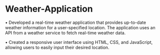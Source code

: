 # Weather-Application
• Developed a real-time weather application that provides up-to-date weather information for a user-specified location. The application uses an API from a weather service to fetch real-time weather data.

• Created a responsive user interface using HTML, CSS, and JavaScript, allowing users to easily input their desired location.
